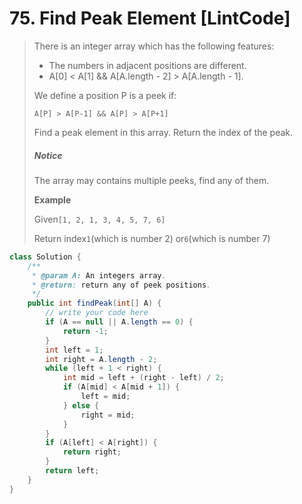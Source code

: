 # 75. Find Peak Element \[LintCode\]

> There is an integer array which has the following features:
>
> * The numbers in adjacent positions are different.
> * A\[0\] &lt; A\[1\] && A\[A.length - 2\] &gt; A\[A.length - 1\].
>
> We define a position P is a peek if:
>
> ```
> A[P] > A[P-1] && A[P] > A[P+1]
> ```
>
> Find a peak element in this array. Return the index of the peak.
>
> ##### Notice
>
> The array may contains multiple peeks, find any of them.
>
> **Example**
>
> Given`[1, 2, 1, 3, 4, 5, 7, 6]`
>
> Return index`1`\(which is number 2\) or`6`\(which is number 7\)

```java
class Solution {
    /**
     * @param A: An integers array.
     * @return: return any of peek positions.
     */
    public int findPeak(int[] A) {
        // write your code here
        if (A == null || A.length == 0) {
            return -1;
        }
        int left = 1;
        int right = A.length - 2;
        while (left + 1 < right) {
            int mid = left + (right - left) / 2;
            if (A[mid] < A[mid + 1]) {
                left = mid;
            } else {
                right = mid;
            }
        }
        if (A[left] < A[right]) {
            return right;
        }
        return left;
    }
}
```



